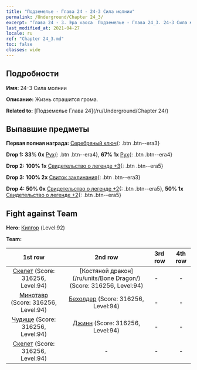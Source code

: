 ```yaml
---
title: "Подземелье - Глава 24 - 24-3 Сила молнии"
permalink: /Underground/Chapter 24_3/
excerpt: "Глава 24 - 3. Эра хаоса  Подземелье - Глава 24_3. 24-3 Сила молнии"
last_modified_at: 2021-04-27
locale: ru
ref: "Chapter 24_3.md"
toc: false
classes: wide
---
```


## Подробности

 **Имя:** 24-3 Сила молнии

 **Описание:** Жизнь страшится грома.

 **Related to:** [Подземелье Глава 24](/ru/Underground/Chapter 24/)

## Выпавшие предметы

 **Первая полная награда:** [Серебряный ключ](/ItemsRU/con_693/){: .btn .btn--era3}

 **Drop 1:** **33% 0x** [Рух](/ItemsRU/unt_221/){: .btn .btn--era4}, **67% 1x** [Рух](/ItemsRU/unt_221/){: .btn .btn--era4}

 **Drop 2:** **100% 1x** [Свидетельство о легенде +3](/ItemsRU/mat_88/){: .btn .btn--era5}

 **Drop 3:** **100% 2x** [Свиток заклинания](/ItemsRU/con_694/){: .btn .btn--era3}

 **Drop 4:** **50% 0x** [Свидетельство о легенде +2](/ItemsRU/mat_81/){: .btn .btn--era5}, **50% 1x** [Свидетельство о легенде +2](/ItemsRU/mat_81/){: .btn .btn--era5}


## Fight against Team
 **Hero:** [Килгор](/ru/heroes/Kilgor/) (Level:92)

 **Team:**


  | 1st row | 2nd row | 3rd row | 4th row |
  |:----:|:----:|:----|:----:|
  | [Скелет](/ru/units/Skeleton/) (Score: 316256, Level:94)  | [Костяной дракон](/ru/units/Bone Dragon/) (Score: 316256, Level:94)  | - | - |
  | [Минотавр](/ru/units/Minotaur/) (Score: 316256, Level:94)  | [Бехолдер](/ru/units/Beholder/) (Score: 316256, Level:94)  | - | - |
  | [Чудище](/ru/units/Behemoth/) (Score: 316256, Level:94)  | [Джинн](/ru/units/Genie/) (Score: 316256, Level:94)  | - | - |
  | [Скелет](/ru/units/Skeleton/) (Score: 316256, Level:94)  | - | - | - |



